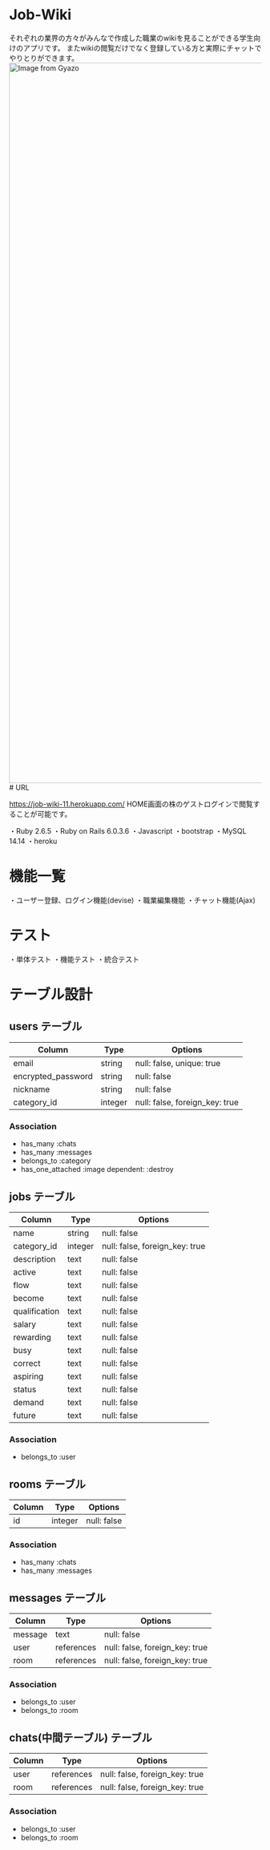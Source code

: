 # Job-Wiki
  それぞれの業界の方々がみんなで作成した職業のwikiを見ることができる学生向けのアプリです。
  またwikiの閲覧だけでなく登録している方と実際にチャットでやりとりができます。
<a href="https://gyazo.com/5edcbe602af443e40995d9c7070675c5"><img src="https://i.gyazo.com/5edcbe602af443e40995d9c7070675c5.jpg" alt="Image from Gyazo" width="1438"/></a># URL

  https://job-wiki-11.herokuapp.com/
  HOME画面の株のゲストログインで閲覧することが可能です。

  ・Ruby 2.6.5
  ・Ruby on Rails 6.0.3.6
  ・Javascript
  ・bootstrap
  ・MySQL 14.14
  ・heroku

# 機能一覧
  ・ユーザー登録、ログイン機能(devise)
  ・職業編集機能
  ・チャット機能(Ajax)
#  テスト
  ・単体テスト
  ・機能テスト
  ・統合テスト

# テーブル設計

## users テーブル

| Column              | Type        | Options                         |
| ------------------- | ----------- | ---------------------------     |
| email               | string      | null: false, unique: true       |
| encrypted_password  | string      | null: false                     |
| nickname            | string      | null: false                     |
| category_id         | integer     | null: false, foreign_key: true  |


### Association

- has_many :chats
- has_many :messages
- belongs_to :category
- has_one_attached :image dependent: :destroy


## jobs テーブル

| Column        | Type          | Options                       |
| ------------  | ----------    | ----------------------------- |
| name          | string        | null: false                   |
| category_id   | integer       | null: false, foreign_key: true|
| description   | text          | null: false                   |
| active        | text          | null: false                   |
| flow          | text          | null: false                   |
| become        | text          | null: false                   |
| qualification | text          | null: false                   |
| salary        | text          | null: false                   |
| rewarding     | text          | null: false                   |
| busy          | text          | null: false                   |
| correct       | text          | null: false                   |
| aspiring      | text          | null: false                   |
| status        | text          | null: false                   |
| demand        | text          | null: false                   |
| future        | text          | null: false                   |

### Association

-  belongs_to :user

## rooms テーブル
| Column         | Type       | Options                        |
| -------------- | ---------- | ------------------------------ |
| id             | integer    | null: false                    |

### Association

- has_many :chats
- has_many :messages

## messages テーブル

| Column         | Type       | Options                        |
| -------------- | ---------- | ------------------------------ |
| message        | text       | null: false                    |
| user           | references | null: false, foreign_key: true |
| room           | references | null: false, foreign_key: true |

### Association

- belongs_to :user
- belongs_to :room

## chats(中間テーブル) テーブル

| Column         | Type       | Options                        |
| -------------- | ---------- | ------------------------------ |
| user           | references | null: false, foreign_key: true |
| room           | references | null: false, foreign_key: true |

### Association

- belongs_to :user
- belongs_to :room